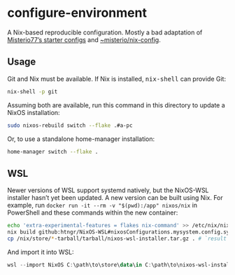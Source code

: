 # configure-environment

A Nix-based reproducible configuration. Mostly a bad adaptation of [Misterio77’s starter configs](https://github.com/Misterio77/nix-starter-configs/tree/main) and [~misterio/nix-config](https://git.sr.ht/~misterio/nix-config).

## Usage

Git and Nix must be available. If Nix is installed, <kbd>nix-shell</kbd> can provide Git:

```bash
nix-shell -p git
```

Assuming both are available, run this command in this directory to update a NixOS installation:

```bash
sudo nixos-rebuild switch --flake .#a-pc
```

Or, to use a standalone home-manager installation:

```bash
home-manager switch --flake .
```

## WSL

Newer versions of WSL support systemd natively, but the NixOS-WSL installer hasn’t yet been updated. A new version can be built using Nix. For example, run `docker run -it --rm -v "$(pwd):/app" nixos/nix` in PowerShell and these commands within the new container:

```bash
echo 'extra-experimental-features = flakes nix-command' >> /etc/nix/nix.conf
nix build github:htngr/NixOS-WSL#nixosConfigurations.mysystem.config.system.build.installer
cp /nix/store/*-tarball/tarball/nixos-wsl-installer.tar.gz . # `result` is only a symlink
```

And import it into WSL:

```powershell
wsl --import NixOS C:\path\to\store\data\in C:\path\to\nixos-wsl-installer.tar.gz --version 2
```
